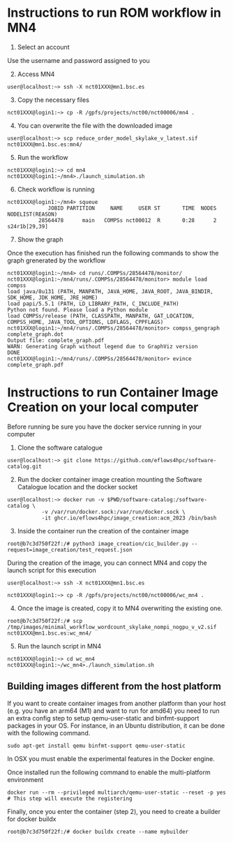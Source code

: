 Instructions to run ROM workflow in MN4
=======================================

1. Select an account

Use the username and password assigned to you
  
2. Access MN4

```
user@localhost:~> ssh -X nct01XXX@mn1.bsc.es
```

3. Copy the necessary files

```
nct01XXX@login1:~> cp -R /gpfs/projects/nct00/nct00006/mn4 .
```

4. You can overwrite the file with the downloaded image

```
user@localhost:~> scp reduce_order_model_skylake_v_latest.sif nct01XXX@mn1.bsc.es:mn4/
```

5. Run the workflow

```
nct01XXX@login1:~> cd mn4
nct01XXX@login1:~/mn4>./launch_simulation.sh 
```

6. Check workflow is running

```
nct01XXX@login1:~/mn4> squeue
             JOBID PARTITION     NAME     USER ST       TIME  NODES NODELIST(REASON)
          28564478      main   COMPSs nct00012  R       0:28      2 s24r1b[29,39]
```
7. Show the graph

Once the execution has finished run the following commands to show the graph grenerated by the workflow

```
nct01XXX@login1:~/mn4> cd runs/.COMPSs/28564478/monitor/
nct01XXX@login1:~/mn4/runs/.COMPSs/28564478/monitor> module load compss
load java/8u131 (PATH, MANPATH, JAVA_HOME, JAVA_ROOT, JAVA_BINDIR, SDK_HOME, JDK_HOME, JRE_HOME) 
load papi/5.5.1 (PATH, LD_LIBRARY_PATH, C_INCLUDE_PATH) 
Python not found. Please load a Python module 
load COMPSs/release (PATH, CLASSPATH, MANPATH, GAT_LOCATION, COMPSS_HOME, JAVA_TOOL_OPTIONS, LDFLAGS, CPPFLAGS) 
nct01XXX@login1:~/mn4/runs/.COMPSs/28564478/monitor> compss_gengraph complete_graph.dot
Output file: complete_graph.pdf
WARN: Generating Graph without legend due to GraphViz version
DONE
nct01XXX@login1:~/mn4/runs/.COMPSs/28564478/monitor> evince complete_graph.pdf
```

Instructions to run Container Image Creation on your local computer
==================================================================

Before running be sure you have the docker service running in your computer

1. Clone the software catalogue

```
user@localhost:~> git clone https://github.com/eflows4hpc/software-catalog.git
```

2. Run the docker container image creation mounting the Software Catalogue location and the docker socket
```
user@localhost:~> docker run -v $PWD/software-catalog:/software-catalog \
           -v /var/run/docker.sock:/var/run/docker.sock \
           -it ghcr.io/eflows4hpc/image_creation:acm_2023 /bin/bash
```

3. Inside the container run the creation of the container image
```
root@b7c3d750f22f:/# python3 image_creation/cic_builder.py --request=image_creation/test_request.json 
```

During the creation of the image, you can connect MN4 and copy the launch script for this execution 

```
user@localhost:~> ssh -X nct01XXX@mn1.bsc.es

nct01XXX@login1:~> cp -R /gpfs/projects/nct00/nct00006/wc_mn4 .
```

4. Once the image is created, copy it to MN4 overwriting the existing one.
```
root@b7c3d750f22f:/# scp /tmp/images/minimal_workflow_wordcount_skylake_nompi_nogpu_v_v2.sif nct01XXX@mn1.bsc.es:wc_mn4/
```

5. Run the launch script in MN4
```
nct01XXX@login1:~> cd wc_mn4
nct01XXX@login1:~/wc_mn4>./launch_simulation.sh 
```
## Building images different from the host platform
If you want to create container images from another platform than your host (e.g. you have an arm64 (M1) and want to run for amd64) you need to run an extra config step to setup qemu-user-static and binfmt-support packages in your OS. 
For instance, in an Ubuntu distribution, it can be done with the following command. 
```
sudo apt-get install qemu binfmt-support qemu-user-static 
```
In OSX you must enable the experimental features in the Docker engine.

Once installed run the following command to enable the multi-platform environment

```
docker run --rm --privileged multiarch/qemu-user-static --reset -p yes # This step will execute the registering
```
Finally, once you enter the container (step 2), you need to create a builder for docker buildx

```
root@b7c3d750f22f:/# docker buildx create --name mybuilder
```


